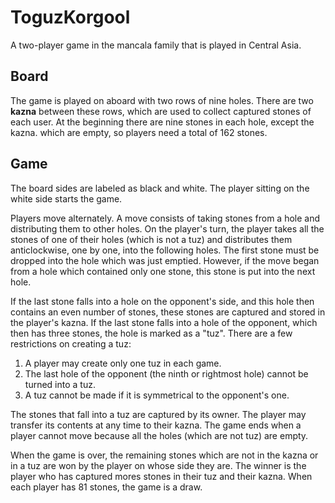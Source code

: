 # ToguzKorgool
A two-player game in the mancala family that is played in Central Asia.

## Board
The game is played on aboard with two rows of nine holes. There are two **kazna** between these rows, which are used to collect captured stones of each user. At the beginning there are nine stones in each hole, except the kazna. which are empty, so players need a total of 162 stones.

## Game
The board sides are labeled as black and white. The player sitting on the white side starts the game.

Players move alternately. A move consists of taking stones from a hole and distributing them to other holes. On the player's turn, the player takes all the stones of one of their holes (which is not a tuz) and distributes them anticlockwise, one by one, into the following holes. The first stone must be dropped into the hole which was just emptied. However, if the move began from a hole which contained only one stone, this stone is put into the next hole.

If the last stone falls into a hole on the opponent's side, and this hole then contains an even number of stones, these stones are captured and stored in the player's kazna. If the last stone falls into a hole of the opponent, which then has three stones, the hole is marked as a "tuz". There are a few restrictions on creating a tuz:

1. A player may create only one tuz in each game.
2. The last hole of the opponent (the ninth or rightmost hole) cannot be turned into a tuz.
3. A tuz cannot be made if it is symmetrical to the opponent's one.

The stones that fall into a tuz are captured by its owner. The player may transfer its contents at any time to their kazna. The game ends when a player cannot move because all the holes (which are not tuz) are empty.

When the game is over, the remaining stones which are not in the kazna or in a tuz are won by the player on whose side they are. The winner is the player who has captured mores stones in their tuz and their kazna. When each player has 81 stones, the game is a draw.


